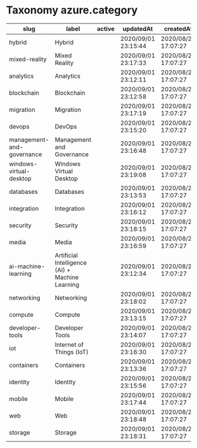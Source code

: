 # Taxonomy azure.category

|slug                         |label                                              |active|updatedAt              |createdAt              |updatedBy                                                   |
|-----------------------------|---------------------------------------------------|------|-----------------------|-----------------------|------------------------------------------------------------|
|  hybrid                     |  Hybrid                                           |      |  2020/09/01 23:15:44  |  2020/08/28 17:07:27  |  https://microsoft-devrel.poolparty.biz/user/dana.bublitz  |
|  mixed-reality              |  Mixed Reality                                    |      |  2020/09/01 23:17:33  |  2020/08/28 17:07:27  |  https://microsoft-devrel.poolparty.biz/user/dana.bublitz  |
|  analytics                  |  Analytics                                        |      |  2020/09/01 23:12:11  |  2020/08/28 17:07:27  |  https://microsoft-devrel.poolparty.biz/user/dana.bublitz  |
|  blockchain                 |  Blockchain                                       |      |  2020/09/01 23:12:58  |  2020/08/28 17:07:27  |  https://microsoft-devrel.poolparty.biz/user/dana.bublitz  |
|  migration                  |  Migration                                        |      |  2020/09/01 23:17:19  |  2020/08/28 17:07:27  |  https://microsoft-devrel.poolparty.biz/user/dana.bublitz  |
|  devops                     |  DevOps                                           |      |  2020/09/01 23:15:20  |  2020/08/28 17:07:27  |  https://microsoft-devrel.poolparty.biz/user/dana.bublitz  |
|  management-and-governance  |  Management and Governance                        |      |  2020/09/01 23:16:48  |  2020/08/28 17:07:27  |  https://microsoft-devrel.poolparty.biz/user/dana.bublitz  |
|  windows-virtual-desktop    |  Windows Virtual Desktop                          |      |  2020/09/01 23:19:08  |  2020/08/28 17:07:27  |  https://microsoft-devrel.poolparty.biz/user/dana.bublitz  |
|  databases                  |  Databases                                        |      |  2020/09/01 23:13:53  |  2020/08/28 17:07:27  |  https://microsoft-devrel.poolparty.biz/user/dana.bublitz  |
|  integration                |  Integration                                      |      |  2020/09/01 23:16:12  |  2020/08/28 17:07:27  |  https://microsoft-devrel.poolparty.biz/user/dana.bublitz  |
|  security                   |  Security                                         |      |  2020/09/01 23:18:15  |  2020/08/28 17:07:27  |  https://microsoft-devrel.poolparty.biz/user/dana.bublitz  |
|  media                      |  Media                                            |      |  2020/09/01 23:16:59  |  2020/08/28 17:07:27  |  https://microsoft-devrel.poolparty.biz/user/dana.bublitz  |
|  ai-machine-learning        |  Artificial Intelligence (AI) + Machine Learning  |      |  2020/09/01 23:12:34  |  2020/08/28 17:07:27  |  https://microsoft-devrel.poolparty.biz/user/dana.bublitz  |
|  networking                 |  Networking                                       |      |  2020/09/01 23:18:02  |  2020/08/28 17:07:27  |  https://microsoft-devrel.poolparty.biz/user/dana.bublitz  |
|  compute                    |  Compute                                          |      |  2020/09/01 23:13:15  |  2020/08/28 17:07:27  |  https://microsoft-devrel.poolparty.biz/user/dana.bublitz  |
|  developer-tools            |  Developer Tools                                  |      |  2020/09/01 23:14:07  |  2020/08/28 17:07:27  |  https://microsoft-devrel.poolparty.biz/user/dana.bublitz  |
|  iot                        |  Internet of Things (IoT)                         |      |  2020/09/01 23:16:30  |  2020/08/28 17:07:27  |  https://microsoft-devrel.poolparty.biz/user/dana.bublitz  |
|  containers                 |  Containers                                       |      |  2020/09/01 23:13:36  |  2020/08/28 17:07:27  |  https://microsoft-devrel.poolparty.biz/user/dana.bublitz  |
|  identity                   |  Identity                                         |      |  2020/09/01 23:15:56  |  2020/08/28 17:07:27  |  https://microsoft-devrel.poolparty.biz/user/dana.bublitz  |
|  mobile                     |  Mobile                                           |      |  2020/09/01 23:17:44  |  2020/08/28 17:07:27  |  https://microsoft-devrel.poolparty.biz/user/dana.bublitz  |
|  web                        |  Web                                              |      |  2020/09/01 23:18:48  |  2020/08/28 17:07:27  |  https://microsoft-devrel.poolparty.biz/user/dana.bublitz  |
|  storage                    |  Storage                                          |      |  2020/09/01 23:18:31  |  2020/08/28 17:07:27  |  https://microsoft-devrel.poolparty.biz/user/dana.bublitz  |
